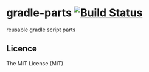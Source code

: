 gradle-parts [![Build Status](https://secure.travis-ci.org/equus52/gradle-parts.png)](https://travis-ci.org/equus52/gradle-parts)
============

reusable gradle script parts


## Licence

The MIT License (MIT)
